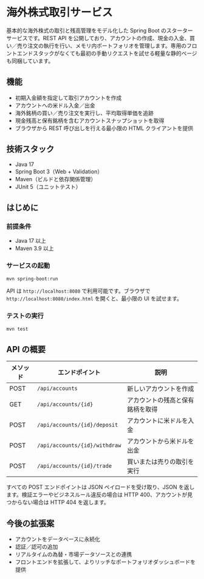 # 海外株式取引サービス

基本的な海外株式の取引と残高管理をモデル化した Spring Boot のスターターサービスです。REST API を公開しており、アカウントの作成、現金の入金、買い／売り注文の執行を行い、メモリ内ポートフォリオを管理します。専用のフロントエンドスタックがなくても最初の手動リクエストを試せる軽量な静的ページも同梱しています。

## 機能
- 初期入金額を指定して取引アカウントを作成
- アカウントへの米ドル入金／出金
- 海外銘柄の買い／売り注文を実行し、平均取得単価を追跡
- 現金残高と保有銘柄を含むアカウントスナップショットを取得
- ブラウザから REST 呼び出しを行える最小限の HTML クライアントを提供

## 技術スタック
- Java 17
- Spring Boot 3（Web + Validation）
- Maven（ビルドと依存関係管理）
- JUnit 5（ユニットテスト）

## はじめに

### 前提条件
- Java 17 以上
- Maven 3.9 以上

### サービスの起動
```bash
mvn spring-boot:run
```
API は `http://localhost:8080` で利用可能です。ブラウザで `http://localhost:8080/index.html` を開くと、最小限の UI を試せます。

### テストの実行
```bash
mvn test
```

## API の概要

| メソッド | エンドポイント | 説明 |
| --- | --- | --- |
| POST | `/api/accounts` | 新しいアカウントを作成 |
| GET | `/api/accounts/{id}` | アカウントの残高と保有銘柄を取得 |
| POST | `/api/accounts/{id}/deposit` | アカウントに米ドルを入金 |
| POST | `/api/accounts/{id}/withdraw` | アカウントから米ドルを出金 |
| POST | `/api/accounts/{id}/trade` | 買いまたは売りの取引を実行 |

すべての POST エンドポイントは JSON ペイロードを受け取り、JSON を返します。検証エラーやビジネスルール違反の場合は HTTP 400、アカウントが見つからない場合は HTTP 404 を返します。

## 今後の拡張案
- アカウントをデータベースに永続化
- 認証／認可の追加
- リアルタイムの為替・市場データソースとの連携
- フロントエンドを拡張して、よりリッチなポートフォリオダッシュボードを提供
